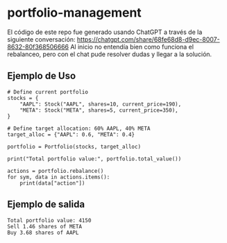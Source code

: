 # portfolio-management

El código de este repo fue generado usando ChatGPT a través de la siguiente conversación: https://chatgpt.com/share/68fe68d8-d9ec-8007-8632-80f368506666
Al inicio no entendía bien como funciona el rebalanceo, pero con el chat pude resolver dudas y llegar a la solución.

## Ejemplo de Uso
```
# Define current portfolio
stocks = {
    "AAPL": Stock("AAPL", shares=10, current_price=190),
    "META": Stock("META", shares=5, current_price=350),
}

# Define target allocation: 60% AAPL, 40% META
target_alloc = {"AAPL": 0.6, "META": 0.4}

portfolio = Portfolio(stocks, target_alloc)

print("Total portfolio value:", portfolio.total_value())

actions = portfolio.rebalance()
for sym, data in actions.items():
    print(data["action"])
```

## Ejemplo de salida
```
Total portfolio value: 4150
Sell 1.46 shares of META
Buy 3.68 shares of AAPL
```
